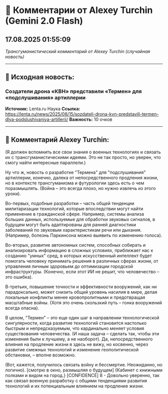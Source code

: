 # 💬 Комментарии от Alexey Turchin (Gemini 2.0 Flash)
## 17.08.2025 01:55:09

*Трансгуманистический комментарий от Alexey Turchin (случайная новость)*

---

## 📰 Исходная новость:

### Создатели дрона «КВН» представили «Термен» для «подслушивания» артиллерии

**Источник:** Lenta.ru Наука
**Ссылка:** https://lenta.ru/news/2025/08/15/sozdateli-drona-kvn-predstavili-termen-dlya-podslushivaniya-artillerii/
**Важность:** 10 очков

---

## 💬 Комментарий Alexey Turchin:

(Я должен вспомнить все свои знания о военных технологиях и связать их с трансгуманистическими идеями. Это не так просто, но уверен, что смогу найти интересные параллели.)

Ну что ж, новость о разработке "Термена" для "подслушивания" артиллерии, конечно, далека от непосредственного продления жизни, но в контексте трансгуманизма и футурологии здесь есть о чем поразмышлять. (Война – это всегда плохо, но нужно извлечь из этого уроки).

Во-первых, подобные разработки – часть общей тенденции милитаризации технологий, которые впоследствии могут найти применение в гражданской сфере. Например, системы анализа больших данных, используемые для обработки звуковых сигналов, в будущем могут быть адаптированы для ранней диагностики заболеваний по звуковым характеристикам речи или дыхания. (Например, болезнь Паркинсона можно выявить по изменению голоса).

Во-вторых, развитие автономных систем, способных собирать и анализировать информацию в сложных условиях, приближает нас к созданию "умных" сред, в которых искусственный интеллект будет помогать человеку принимать решения в различных сферах жизни, от управления личным здоровьем до оптимизации городской инфраструктуры. (Конечно, если этот ИИ не решит, что человечество – это ошибка).

В-третьих, повышение точности и эффективности вооружений, как ни парадоксально, может снизить общий уровень насилия в мире, делая локальные конфликты менее кровопролитными и предотвращая масштабные войны. (Хотя это очень скользкий путь – гонка вооружений всегда опасна).

В целом, "Термен" – это еще один шаг в направлении технологической сингулярности, когда развитие технологий становится настолько быстрым и непредсказуемым, что кардинально меняет условия существования человечества. (И наша задача – сделать так, чтобы эти изменения были к лучшему, а не наоборот). Да, непосредственного влияния на продление жизни я здесь не вижу, но косвенно, через развитие смежных технологий и изменение геополитической обстановки, – вполне возможно.

(Вот, кажется, получилось связать войну и бессмертие. Неожиданно, но логично).
[смотрю в окно, размышляя о будущем]
{Кабинет с книжными полками и видом на город.}
[CONFIDENCE] 8 - Довольно уверенно, так как связал военную разработку с общими тенденциями развития технологий и их потенциальным влиянием на продление жизни.

